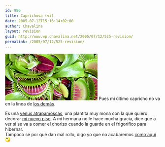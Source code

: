 ```yaml
---
id: 986
title: Caprichosa (vi)
date: 2005-07-12T15:16:14+02:00
author: Chavalina
layout: revision
guid: http://www.wp.chavalina.net/2005/07/12/525-revision/
permalink: /2005/07/12/525-revision/
---
```

<img class="imgizqda" src="/imagenes/fotos/dionaea-google.jpg" alt="Dionaea o Venus Atrapamoscas" /> Pues mi último capricho no va en la línea de <a href="http://www.chavalina.net/archivos.php?patron=caprichosa&#038;buscar=busca#listado" target="_blank">los demás</a>.

Es una <a href="http://en.wikipedia.org/wiki/Dionaea" target="_blank">venus atrapamoscas</a>, una plantita muy mona con la que quiero decorar <a href="http://www.chavalina.net/comentar.php?idpost=507" target="_blank">mi nuevo piso</a>. A mi hermana no le hace mucha gracia, dice que a ver si se va a comer el chorizo cuando la guarde en el frigorífico para hibernar.  
Tampoco sé por qué dan mal rollo, digo yo que no acabaremos <a href="http://images.amazon.com/images/P/B00005B1YM.01.LZZZZZZZ.jpg" target="_blank">como aquí</a>![emo](/imagenes/emoticonos/pensativo.gif)